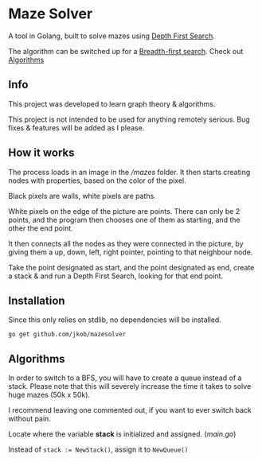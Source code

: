 # Maze Solver

A tool in Golang, built to solve mazes using [Depth First Search](https://en.wikipedia.org/wiki/Depth-first_search).

The algorithm can be switched up for a [Breadth-first search](https://en.wikipedia.org/wiki/Breadth-first_search). Check out [Algorithms](#algorithms)

## Info

This project was developed to learn graph theory & algorithms.

This project is not intended to be used for anything remotely serious. Bug fixes & features will be added as I please.


## How it works
The process loads in an image in the _/mazes_ folder. It then starts creating nodes with properties, based on the color of the pixel.

Black pixels are walls, white pixels are paths.

White pixels on the edge of the picture are points. There can only be 2 points, and the program then chooses one of them as starting, and the other the end point.

It then connects all the nodes as they were connected in the picture, by giving them a up, down, left, right pointer, pointing to that neighbour node.

Take the point designated as start, and the point designated as end, create a stack & and run a Depth First Search, looking for that end point.

## Installation

Since this only relies on stdlib, no dependencies will be installed.

``` go get github.com/jkob/mazesolver ```


## Algorithms

In order to switch to a BFS, you will have to create a queue instead of a stack. Please note that this will severely increase the time it takes to solve huge mazes (50k x 50k).

I recommend leaving one commented out, if you want to ever switch back without pain.

Locate where the variable **stack** is initialized and assigned. (_main.go_)

Instead of ```stack := NewStack()```, assign it to ```NewQueue()```

